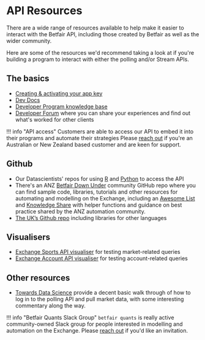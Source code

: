 # API Resources

There are a wide range of resources available to help make it easier to interact with the Betfair API, including those created by Betfair as well as the wider community.

Here are some of the resources we'd recommend taking a look at if you're building a program to interact with either the polling and/or Stream APIs. 

## The basics
- [Creating & activating your app key](/api/apiappkey)
- [Dev Docs](http://developer.betfair.com)
- [Developer Program knowledge base](https://betfairdevelopersupport.zendesk.com/hc/en-us)
- [Developer Forum](https://forum.developer.betfair.com/) where you can share your experiences and find out what's worked for other clients

!!! info "API access"
    Customers are able to access our API to embed it into their programs and automate their strategies
    Please [reach out](mailto:api@betfair.com.au) if you're an Australian or New Zealand based customer and are keen for support.

## Github
- Our Datascientists' repos for using [R](/api/apiRtutorial) and [Python](/api/apiPythontutorial) to access the API
- There's an ANZ [Betfair Down Under](https://github.com/betfair-down-under) community GitHub repo where you can find sample code, libraries, tutorials and other resources for automating and modelling on the Exchange, including an [Awesome List](https://github.com/betfair-down-under/AwesomeBetfair) and [Knowledge Share](https://github.com/betfair-down-under/knowledgeShare) with helper functions and guidance on best practice shared by the ANZ automation community. 
- [The UK’s Github repo](https://github.com/betfair) including libraries for other languages

## Visualisers
- [Exchange Sports API visualiser](https://docs.developer.betfair.com/visualisers/api-ng-sports-operations/) for testing market-related queries
- [Exchange Account API visualiser](https://docs.developer.betfair.com/visualisers/api-ng-account-operations/) for testing account-related queries

## Other resources
- [Towards Data Science](https://towardsdatascience.com/an-introduction-to-betfair-api-and-how-to-use-it-e3cdbd79c94b) provide a decent basic walk through of how to log in to the polling API and pull market data, with some interesting commentary along the way.

!!! info "Betfair Quants Slack Group"
    `betfair quants` is really active community-owned Slack group for people interested in modelling and automation on the Exchange. Please [reach out](mailto:automation@betfair.com.au) if you'd like an invitation. 